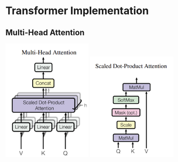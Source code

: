 # Transformer Implementation

## Multi-Head Attention
<img src="Images/MHA.png" width="45%"/> <img src="Images/scale_dot_product.png" width="45%"/> 